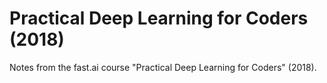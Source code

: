 # Practical Deep Learning for Coders (2018)Notes from the fast.ai course "Practical Deep Learning for Coders" (2018).